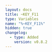 ```yaml
---
layout: docs
title: ~KEY_F11
type: Variables
name: "%~KEY_F11%"
hidden: true
changelog:
  - type: Added
    version: v0.8.2
---
```

